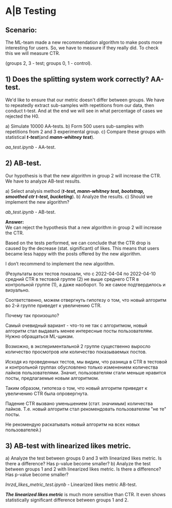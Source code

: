 # A|B Testing

## Scenario:
The ML-team made a new recommendation algorithm to make posts more interesting for users. So, we have to measure if they really did. To check this we will measure CTR.

(groups 2, 3 - test; groups 0, 1 - control).



## 1) Does the splitting system work correctly? AA-test.

We'd like to ensure that our metric doesn't differ between groups. 
We have to repeatedly extract sub-samples with repetitions from our data, then conduct t-test. And at the end we will see in what percentage of cases we rejected the H0.

a) Simulate 10000 AA-tests.
b) Form 500 users sub-samples with repetitions from 2 and 3 experimental group.
c) Compare these groups with statistical ***t-test***(and ***mann-whitney test***).

*aa_test.ipynb* - AA-test.



## 2) AB-test.

Our hypothesis is that the new algorithm in group 2 will increase the CTR.
We have to analyze AB-test results.

a) Select analysis method (***t-test, mann-whitney test, bootstrap, smoothed ctr t-test, bucketing***).
b) Analyze the results.
c) Should we implement the new algorithm?

*ab_test.ipynb* - AB-test.

**Answer:**  
We can reject the hypothesis that a new algorithm in group 2 will increase the CTR.

Based on the tests performed, we can conclude that the CTR drop is caused by the decrease (stat. significant) of likes. This means that users became less happy with the posts offered by the new algorithm.

I don’t recommend to implement the new algorithm.


(Результаты всех тестов показали, что с 2022-04-04 по 2022-04-10 средний CTR в тестовой группе (2) не выше среднего CTR в контрольной группе (1), а даже наоборот. То же самое подтвердилось и визуально.

Соответственно, можем отвергнуть гипотезу о том, что новый алгоритм во 2-й группе приведет к увеличению CTR.

Почему так произошло?

Самый очевидный вариант - что-то не так с алгоритмом, новый алгоритм стал выдавать менее интересные посты пользователям. Нужно обращаться ML-щикам.

Возможно, в экспериментальной 2 группе существенно выросло количество просмотров или количество показываемых постов.

Исходя из проведенных тестов, мы видим, что разница в CTR в тестовой и контрольной группах обусловлено только изменением количества лайков пользователями. Значит, пользователям стали меньше нравится посты, предлагаемые новым алгоритмом.

Таким образом, гипотеза о том, что новый алгоритм приведет к увеличению CTR была опровергнута.

Падение CTR вызвано уменьшением (стат. значимым) количества лайков. Т.е. новый алгоритм стал рекомендовать пользователям "не те" посты.

Не рекомендую раскатывать новый алгоритм на всех новых пользователей.)



## 3) AB-test with linearized likes metric.

a) Analyze the test between groups 0 and 3 with linearized likes metric. Is there a difference? Has p-value become smaller?
b) Analyze the test between groups 1 and 2 with linearized likes metric. Is there a difference? Has p-value become smaller?

*lnrzd_likes_metric_test.ipynb* - Linearized likes metric AB-test.

***The linearized likes metric*** is much more sensitive than CTR. It even shows statistically significant difference between groups 1 and 2.
